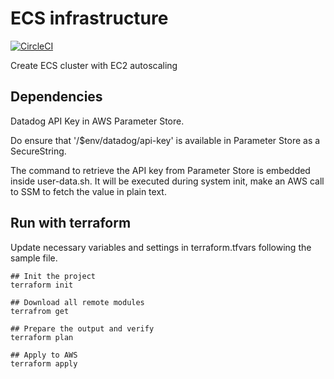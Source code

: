 # ECS infrastructure
[![CircleCI](https://circleci.com/gh/moneysmartco/tf-aws-ecs.svg?style=svg&circle-token=xxx)](https://circleci.com/gh/moneysmartco/tf-aws-ecs)

Create ECS cluster with EC2 autoscaling


## Dependencies

Datadog API Key in AWS Parameter Store.

Do ensure that '/$env/datadog/api-key' is available in Parameter Store as a SecureString.

The command to retrieve the API key from Parameter Store is embedded inside user-data.sh. It will be executed during system init, make an AWS call to SSM to fetch the value in plain text.

## Run with terraform

Update necessary variables and settings in terraform.tfvars following the sample file.

```
## Init the project
terraform init

## Download all remote modules
terrafrom get

## Prepare the output and verify
terraform plan

## Apply to AWS
terraform apply
```
